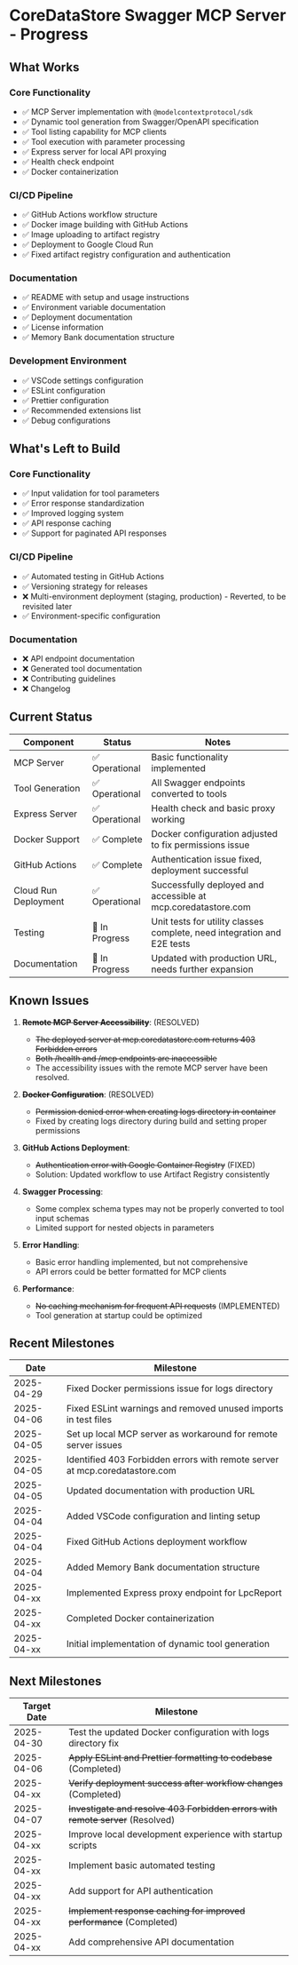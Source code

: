 # CoreDataStore Swagger MCP Server - Progress

## What Works

### Core Functionality
- ✅ MCP Server implementation with `@modelcontextprotocol/sdk`
- ✅ Dynamic tool generation from Swagger/OpenAPI specification
- ✅ Tool listing capability for MCP clients
- ✅ Tool execution with parameter processing
- ✅ Express server for local API proxying
- ✅ Health check endpoint
- ✅ Docker containerization

### CI/CD Pipeline
- ✅ GitHub Actions workflow structure
- ✅ Docker image building with GitHub Actions
- ✅ Image uploading to artifact registry
- ✅ Deployment to Google Cloud Run
- ✅ Fixed artifact registry configuration and authentication

### Documentation
- ✅ README with setup and usage instructions
- ✅ Environment variable documentation
- ✅ Deployment documentation
- ✅ License information
- ✅ Memory Bank documentation structure

### Development Environment
- ✅ VSCode settings configuration
- ✅ ESLint configuration
- ✅ Prettier configuration
- ✅ Recommended extensions list
- ✅ Debug configurations

## What's Left to Build

### Core Functionality
- ✅ Input validation for tool parameters
- ✅ Error response standardization
- ✅ Improved logging system
- ✅ API response caching
- ✅ Support for paginated API responses

### CI/CD Pipeline
- ✅ Automated testing in GitHub Actions
- ✅ Versioning strategy for releases
- ❌ Multi-environment deployment (staging, production) - Reverted, to be revisited later
- ✅ Environment-specific configuration

### Documentation
- ❌ API endpoint documentation
- ❌ Generated tool documentation
- ❌ Contributing guidelines
- ❌ Changelog

## Current Status

| Component | Status | Notes |
|-----------|--------|-------|
| MCP Server | ✅ Operational | Basic functionality implemented |
| Tool Generation | ✅ Operational | All Swagger endpoints converted to tools |
| Express Server | ✅ Operational | Health check and basic proxy working |
| Docker Support | ✅ Complete | Docker configuration adjusted to fix permissions issue |
| GitHub Actions | ✅ Complete | Authentication issue fixed, deployment successful |
| Cloud Run Deployment | ✅ Operational | Successfully deployed and accessible at mcp.coredatastore.com |
| Testing | 🔄 In Progress | Unit tests for utility classes complete, need integration and E2E tests |
| Documentation | 🔄 In Progress | Updated with production URL, needs further expansion |

## Known Issues

1. ~~**Remote MCP Server Accessibility**~~: (RESOLVED)
   - ~~The deployed server at mcp.coredatastore.com returns 403 Forbidden errors~~
   - ~~Both /health and /mcp endpoints are inaccessible~~
   - The accessibility issues with the remote MCP server have been resolved.

2. ~~**Docker Configuration**~~: (RESOLVED)
   - ~~Permission denied error when creating logs directory in container~~
   - Fixed by creating logs directory during build and setting proper permissions

3. **GitHub Actions Deployment**:
   - ~~Authentication error with Google Container Registry~~ (FIXED)
   - Solution: Updated workflow to use Artifact Registry consistently

4. **Swagger Processing**:
   - Some complex schema types may not be properly converted to tool input schemas
   - Limited support for nested objects in parameters

5. **Error Handling**:
   - Basic error handling implemented, but not comprehensive
   - API errors could be better formatted for MCP clients

6. **Performance**:
   - ~~No caching mechanism for frequent API requests~~ (IMPLEMENTED)
   - Tool generation at startup could be optimized

## Recent Milestones

| Date | Milestone |
|------|-----------|
| 2025-04-29 | Fixed Docker permissions issue for logs directory |
| 2025-04-06 | Fixed ESLint warnings and removed unused imports in test files |
| 2025-04-05 | Set up local MCP server as workaround for remote server issues |
| 2025-04-05 | Identified 403 Forbidden errors with remote server at mcp.coredatastore.com |
| 2025-04-05 | Updated documentation with production URL |
| 2025-04-04 | Added VSCode configuration and linting setup |
| 2025-04-04 | Fixed GitHub Actions deployment workflow |
| 2025-04-04 | Added Memory Bank documentation structure |
| 2025-04-xx | Implemented Express proxy endpoint for LpcReport |
| 2025-04-xx | Completed Docker containerization |
| 2025-04-xx | Initial implementation of dynamic tool generation |

## Next Milestones

| Target Date | Milestone |
|-------------|-----------|
| 2025-04-30 | Test the updated Docker configuration with logs directory fix |
| 2025-04-06 | ~~Apply ESLint and Prettier formatting to codebase~~ (Completed) |
| 2025-04-xx | ~~Verify deployment success after workflow changes~~ (Completed) |
| 2025-04-07 | ~~Investigate and resolve 403 Forbidden errors with remote server~~ (Resolved) |
| 2025-04-xx | Improve local development experience with startup scripts |
| 2025-04-xx | Implement basic automated testing |
| 2025-04-xx | Add support for API authentication |
| 2025-04-xx | ~~Implement response caching for improved performance~~ (Completed) |
| 2025-04-xx | Add comprehensive API documentation |
